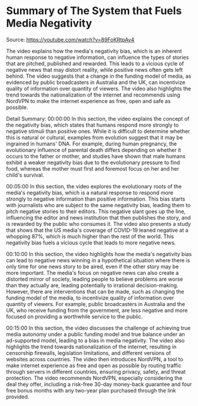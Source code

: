 # Summary of The System that Fuels Media Negativity

Source: https://youtube.com/watch?v=89FoKRtpAy4

The video explains how the media's negativity bias, which is an inherent human response to negative information, can influence the types of stories that are pitched, published and rewarded. This leads to a vicious cycle of negative news that may distort reality, while positive news often gets left behind. The video suggests that a change in the funding model of media, as evidenced by public broadcasters in Australia and the UK, can incentivize quality of information over quantity of viewers. The video also highlights the trend towards the nationalization of the internet and recommends using NordVPN to make the internet experience as free, open and safe as possible.

Detail Summary: 
00:00:00
In this section, the video explains the concept of the negativity bias, which states that humans respond more strongly to negative stimuli than positive ones. While it is difficult to determine whether this is natural or cultural, examples from evolution suggest that it may be ingrained in humans' DNA. For example, during human pregnancy, the evolutionary influence of parental death differs depending on whether it occurs to the father or mother, and studies have shown that male humans exhibit a weaker negativity bias due to the evolutionary pressure to find food, whereas the mother must first and foremost focus on her and her child's survival.

00:05:00
In this section, the video explores the evolutionary roots of the media's negativity bias, which is a natural response to respond more strongly to negative information than positive information. This bias starts with journalists who are subject to the same negativity bias, leading them to pitch negative stories to their editors. This negative slant goes up the line, influencing the editor and news institution that then publishes the story, and is rewarded by the public who consumes it. The video also presents a study that shows that the US media's coverage of COVID-19 leaned negative at a whopping 87%, which is much higher than the rest of the world. This negativity bias fuels a vicious cycle that leads to more negative news.

00:10:00
In this section, the video highlights how the media's negativity bias can lead to negative news winning in a hypothetical situation where there is only time for one news story to be aired, even if the other story may be more important. The media's focus on negative news can also create a distorted mirror of society, leading people to believe problems are worse than they actually are, leading potentially to irrational decision-making. However, there are interventions that can be made, such as changing the funding model of the media, to incentivize quality of information over quantity of viewers. For example, public broadcasters in Australia and the UK, who receive funding from the government, are less negative and more focused on providing a worthwhile service to the public.

00:15:00
In this section, the video discusses the challenge of achieving true media autonomy under a public funding model and true balance under an ad-supported model, leading to a bias in media negativity. The video also highlights the trend towards nationalization of the internet, resulting in censorship firewalls, legislation limitations, and different versions of websites across countries. The video then introduces NordVPN, a tool to make internet experience as free and open as possible by routing traffic through servers in different countries, ensuring privacy, safety, and threat protection. The video recommends NordVPN, especially considering the deal they offer, including a risk-free 30-day money-back guarantee and four free bonus months with any two-year plan purchased through the link provided.

